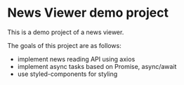 # News Viewer demo project
This is a demo project of a news viewer.  

The goals of this project are as follows:  
* implement news reading API using axios
* implement async tasks based on Promise, async/await
* use styled-components for styling

